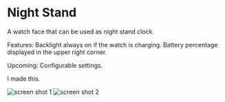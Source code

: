 # Night Stand
A watch face that can be used as night stand clock. 

Features: Backlight always on if the watch is charging. Battery percentage displayed in the upper right corner. 

Upcoming: Configurable settings.

I made this.

![screen shot 1](http://i.imgur.com/uu56Cjl.png)
![screen shot 2](http://i.imgur.com/rzMGPtX.png)

